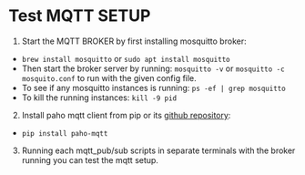 # Test MQTT SETUP
1. Start the MQTT BROKER by first installing mosquitto broker:
-   `brew install mosquitto` or `sudo apt install mosquitto`
- Then start the broker server by running: `mosquitto -v` or `mosquitto -c mosquito.conf` to run with the given config file.
- To see if any mosquitto instances is running: `ps -ef | grep mosquitto`
- To kill the running instances: `kill -9 pid`
2. Install paho mqtt client from pip or its [github repository](https://github.com/eclipse/paho.mqtt.python):
- `pip install paho-mqtt`
3. Running each mqtt_pub/sub scripts in separate terminals with the broker running you can test the mqtt setup.

